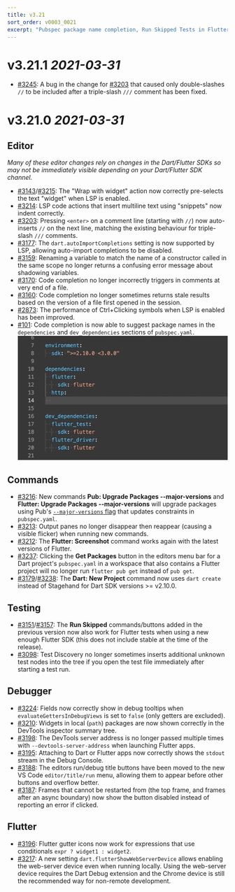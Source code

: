 ```yaml
---
title: v3.21
sort_order: v0003_0021
excerpt: "Pubspec package name completion, Run Skipped Tests in Flutter, ..."
---
```


# v3.21.1 *2021-03-31*

- [#3245](https://github.com/Dart-Code/Dart-Code/issues/3245): A bug in the change for [#3203](https://github.com/Dart-Code/Dart-Code/issues/3203) that caused only double-slashes `//` to be included after a triple-slash `///` comment has been fixed.

# v3.21.0 *2021-03-31*

## Editor

_Many of these editor changes rely on changes in the Dart/Flutter SDKs so may not be immediately visible depending on your Dart/Flutter SDK channel._

- [#3143](https://github.com/Dart-Code/Dart-Code/issues/3143)/[#3215](https://github.com/Dart-Code/Dart-Code/issues/3215): The "Wrap with widget" action now correctly pre-selects the text "widget" when LSP is enabled.
- [#3214](https://github.com/Dart-Code/Dart-Code/issues/3214): LSP code actions that insert multiline text using "snippets" now indent correctly.
- [#3203](https://github.com/Dart-Code/Dart-Code/issues/3203): Pressing `<enter>` on a comment line (starting with `//`) now auto-inserts `//` on the next line, matching the existing behaviour for triple-slash `///` comments.
- [#3177](https://github.com/Dart-Code/Dart-Code/issues/3177): The `dart.autoImportCompletions` setting is now supported by LSP, allowing auto-import completions to be disabled.
- [#3159](https://github.com/Dart-Code/Dart-Code/issues/3159): Renaming a variable to match the name of a constructor called in the same scope no longer returns a confusing error message about shadowing variables.
- [#3170](https://github.com/Dart-Code/Dart-Code/issues/3170): Code completion no longer incorrectly triggers in comments at very end of a file.
- [#3160](https://github.com/Dart-Code/Dart-Code/issues/3160): Code completion no longer sometimes returns stale results based on the version of a file first opened in the session.
- [#2873](https://github.com/Dart-Code/Dart-Code/issues/2873): The performance of Ctrl+Clicking symbols when LSP is enabled has been improved.
- [#101](https://github.com/Dart-Code/Dart-Code/issues/101): Code completion is now able to suggest package names in the `dependencies` and `dev_dependencies` sections of `pubspec.yaml`.
  <br /><img src="/images/release_notes/v3.21/package_name_completion.gif" width="490" height="284" />

## Commands

- [#3216](https://github.com/Dart-Code/Dart-Code/issues/3216): New commands **Pub: Upgrade Packages --major-versions** and **Flutter: Upgrade Packages --major-versions** will upgrade packages using Pub's [`--major-versions` flag](https://dart.dev/tools/pub/cmd/pub-upgrade#--major-versions) that updates constraints in `pubspec.yaml`.
- [#3213](https://github.com/Dart-Code/Dart-Code/issues/3213): Output panes no longer disappear then reappear (causing a visible flicker) when running new commands.
- [#3212](https://github.com/Dart-Code/Dart-Code/issues/3212): The **Flutter: Screenshot** command works again with the latest versions of Flutter.
- [#3237](https://github.com/Dart-Code/Dart-Code/issues/3237): Clicking the **Get Packages** button in the editors menu bar for a Dart project's `pubspec.yaml` in a workspace that also contains a Flutter project will no longer run `flutter pub get` instead of `pub get`.
- [#3179](https://github.com/Dart-Code/Dart-Code/issues/3179)/[#3238](https://github.com/Dart-Code/Dart-Code/issues/3238): The **Dart: New Project** command now uses `dart create` instead of Stagehand for Dart SDK versions >= v2.10.0.

## Testing

- [#3151](https://github.com/Dart-Code/Dart-Code/issues/3151)/[#3157](https://github.com/Dart-Code/Dart-Code/issues/3157): The **Run Skipped** commands/buttons added in the previous version now also work for Flutter tests when using a new enough Flutter SDK (this does not include stable at the time of the release).
- [#3098](https://github.com/Dart-Code/Dart-Code/issues/3098): Test Discovery no longer sometimes inserts additional unknown test nodes into the tree if you open the test file immediately after starting a test run.

## Debugger

- [#3224](https://github.com/Dart-Code/Dart-Code/issues/3224): Fields now correctly show in debug tooltips when `evaluateGettersInDebugViews` is set to `false` (only getters are excluded).
- [#3210](https://github.com/Dart-Code/Dart-Code/issues/3210): Widgets in local (`path`) packages are now shown correctly in the DevTools inspector summary tree.
- [#3198](https://github.com/Dart-Code/Dart-Code/issues/3198): The DevTools server address is no longer passed multiple times with `--devtools-server-address` when launching Flutter apps.
- [#3195](https://github.com/Dart-Code/Dart-Code/issues/3195): Attaching to Dart or Flutter apps now correctly shows the `stdout` stream in the Debug Console.
- [#3188](https://github.com/Dart-Code/Dart-Code/issues/3188): The editors run/debug title buttons have been moved to the new VS Code `editor/title/run` menu, allowing them to appear before other buttons and overflow better.
- [#3187](https://github.com/Dart-Code/Dart-Code/issues/3187): Frames that cannot be restarted from (the top frame, and frames after an async boundary) now show the button disabled instead of reporting an error if clicked.

## Flutter

- [#3196](https://github.com/Dart-Code/Dart-Code/issues/3196): Flutter gutter icons now work for expressions that use conditionals `expr ? widget1 : widget2`.
- [#3217](https://github.com/Dart-Code/Dart-Code/issues/3217): A new setting `dart.flutterShowWebServerDevice` allows enabling the web-server device even when running locally. Using the web-server device requires the Dart Debug extension and the Chrome device is still the recommended way for non-remote development.
